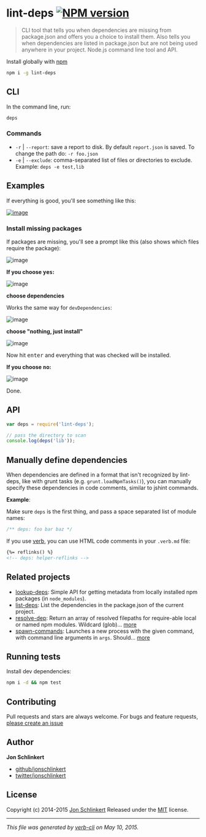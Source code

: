 # lint-deps [![NPM version](https://badge.fury.io/js/lint-deps.png)](http://badge.fury.io/js/lint-deps)

> CLI tool that tells you when dependencies are missing from package.json and offers you a choice to install them. Also tells you when dependencies are listed in package.json but are not being used anywhere in your project. Node.js command line tool and API.

Install globally with [npm](https://www.npmjs.com/)

```bash
npm i -g lint-deps
```

## CLI

In the command line, run:

```bash
deps
```

### Commands

* `-r` | `--report`: save a report to disk. By default `report.json` is saved. To change the path do: `-r foo.json`
* `-e` | `--exclude`: comma-separated list of files or directories to exclude. Example: `deps -e test,lib`

## Examples

If everything is good, you'll see something like this:

[![image](https://cloud.githubusercontent.com/assets/383994/5220675/bbef28da-7636-11e4-9014-86ca0e43ea46.png)](https://www.npmjs.com/)

### Install missing packages

If packages are missing, you'll see a prompt like this (also shows which files require the package):

![image](https://cloud.githubusercontent.com/assets/383994/5220685/f2a0292e-7636-11e4-844a-2166f68862d4.png)

**If you choose <kbd>yes</kbd>:**

![image](https://cloud.githubusercontent.com/assets/383994/5220711/535b5f68-7637-11e4-9457-9280f7457d95.png)

**choose dependencies**

Works the same way for `devDependencies`:

![image](https://cloud.githubusercontent.com/assets/383994/2775421/43a349be-cac5-11e3-9cc6-20e9a3ae7f26.png)

**choose "nothing, just install"**

![image](https://cloud.githubusercontent.com/assets/383994/5220757/d1135eba-7637-11e4-8ea4-2542af1b564e.png)

Now hit <kbd>enter</kbd> and everything that was checked will be installed.

**If you choose <kbd>no</kbd>:**

![image](https://cloud.githubusercontent.com/assets/383994/5220760/ecbe1fec-7637-11e4-9eb2-b8881c66e7af.png)

Done.

## API

```js
var deps = require('lint-deps');

// pass the directory to scan
console.log(deps('lib'));
```

## Manually define dependencies

When dependencies are defined in a format that isn't recognized by lint-deps, like with grunt tasks (e.g. `grunt.loadNpmTasks()`), you can manually specify these dependencies in code comments, similar to jshint commands.

**Example**:

Make sure `deps` is the first thing, and pass a space separated list of module names:

```js
/** deps: foo bar baz */
```

If you use [verb](https://github.com/assemble/verb), you can use HTML code comments in your `.verb.md` file:

```html
{%= reflinks() %}
<!-- deps: helper-reflinks -->
```

## Related projects

* [lookup-deps](https://github.com/jonschlinkert/lookup-deps): Simple API for getting metadata from locally installed npm packages (in `node_modules`).
* [list-deps](https://github.com/jonschlinkert/list-deps): List the dependencies in the package.json of the current project.
* [resolve-dep](https://github.com/jonschlinkert/resolve-dep): Return an array of resolved filepaths for require-able local or named npm modules. Wildcard (glob)… [more](https://github.com/jonschlinkert/resolve-dep)
* [spawn-commands](https://github.com/jonschlinkert/spawn-commands): Launches a new process with the given command, with command line arguments in `args`. Should… [more](https://github.com/jonschlinkert/spawn-commands)

## Running tests

Install dev dependencies:

```bash
npm i -d && npm test
```

## Contributing

Pull requests and stars are always welcome. For bugs and feature requests, [please create an issue](https://github.com/jonschlinkert/lint-deps/issues/new)

## Author

**Jon Schlinkert**

+ [github/jonschlinkert](https://github.com/jonschlinkert)
+ [twitter/jonschlinkert](http://twitter.com/jonschlinkert)

## License

Copyright (c) 2014-2015 [Jon Schlinkert](https://github.com/jonschlinkert)
Released under the [MIT](https://github.com/jonschlinkert/lint-deps/blob/master/LICENSE) license.

***

_This file was generated by [verb-cli](https://github.com/assemble/verb-cli) on May 10, 2015._